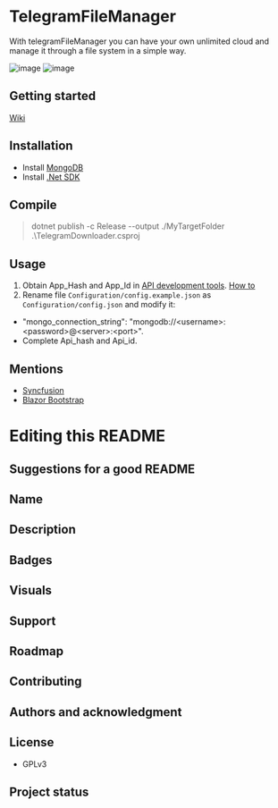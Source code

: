 # TelegramFileManager
With telegramFileManager you can have your own unlimited cloud and manage it through a file system in a simple way.

![image](https://github.com/user-attachments/assets/d0853d9b-f6e1-4fbb-aa35-b71c81a1c17a)
![image](https://github.com/user-attachments/assets/6f825a2e-f134-40c1-a708-3a6cc754372b)

## Getting started
[Wiki](https://github.com/mateof/TelegramFileManager/wiki)

## Installation
- Install [MongoDB](https://www.mongodb.com/try/download/community)
- Install [.Net SDK](https://dotnet.microsoft.com/en-us/download)
## Compile

> dotnet publish -c Release --output ./MyTargetFolder .\TelegramDownloader.csproj

## Usage
1. Obtain App_Hash and App_Id in [API development tools](https://my.telegram.org/apps). [How to](https://core.telegram.org/api/obtaining_api_id)
2. Rename file `Configuration/config.example.json` as `Configuration/config.json` and modify it:
  - "mongo_connection_string": "mongodb://\<username>:\<password>@\<server>:\<port>".
  - Complete Api_hash and Api_id.


## Mentions

- [Syncfusion](https://www.syncfusion.com/blazor-components)
- [Blazor Bootstrap](https://demos.blazorbootstrap.com/)


# Editing this README

## Suggestions for a good README

## Name

## Description

## Badges

## Visuals


## Support


## Roadmap


## Contributing


## Authors and acknowledgment


## License
- GPLv3

## Project status
